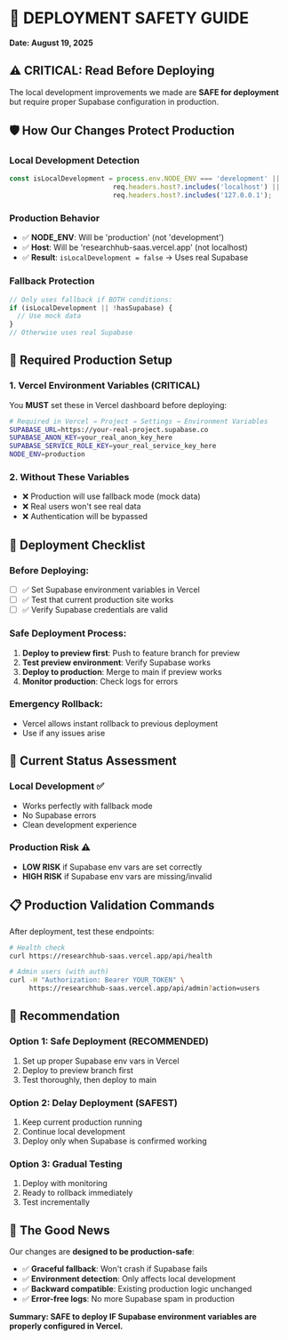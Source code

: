 # 🚀 DEPLOYMENT SAFETY GUIDE
**Date: August 19, 2025**

## ⚠️ CRITICAL: Read Before Deploying

The local development improvements we made are **SAFE for deployment** but require proper Supabase configuration in production.

## 🛡️ How Our Changes Protect Production

### **Local Development Detection**
```javascript
const isLocalDevelopment = process.env.NODE_ENV === 'development' || 
                          req.headers.host?.includes('localhost') ||
                          req.headers.host?.includes('127.0.0.1');
```

### **Production Behavior**
- ✅ **NODE_ENV**: Will be 'production' (not 'development') 
- ✅ **Host**: Will be 'researchhub-saas.vercel.app' (not localhost)
- ✅ **Result**: `isLocalDevelopment = false` → Uses real Supabase

### **Fallback Protection**
```javascript
// Only uses fallback if BOTH conditions:
if (isLocalDevelopment || !hasSupabase) {
  // Use mock data
}
// Otherwise uses real Supabase
```

## 🔧 Required Production Setup

### **1. Vercel Environment Variables** (CRITICAL)
You **MUST** set these in Vercel dashboard before deploying:

```bash
# Required in Vercel → Project → Settings → Environment Variables
SUPABASE_URL=https://your-real-project.supabase.co
SUPABASE_ANON_KEY=your_real_anon_key_here
SUPABASE_SERVICE_ROLE_KEY=your_real_service_key_here
NODE_ENV=production
```

### **2. Without These Variables**
- ❌ Production will use fallback mode (mock data)
- ❌ Real users won't see real data
- ❌ Authentication will be bypassed

## 🎯 Deployment Checklist

### **Before Deploying:**
- [ ] ✅ Set Supabase environment variables in Vercel
- [ ] ✅ Test that current production site works
- [ ] ✅ Verify Supabase credentials are valid

### **Safe Deployment Process:**
1. **Deploy to preview first**: Push to feature branch for preview
2. **Test preview environment**: Verify Supabase works
3. **Deploy to production**: Merge to main if preview works
4. **Monitor production**: Check logs for errors

### **Emergency Rollback:**
- Vercel allows instant rollback to previous deployment
- Use if any issues arise

## 🚨 Current Status Assessment

### **Local Development** ✅
- Works perfectly with fallback mode
- No Supabase errors
- Clean development experience

### **Production Risk** ⚠️
- **LOW RISK** if Supabase env vars are set correctly
- **HIGH RISK** if Supabase env vars are missing/invalid

## 📋 Production Validation Commands

After deployment, test these endpoints:
```bash
# Health check
curl https://researchhub-saas.vercel.app/api/health

# Admin users (with auth)
curl -H "Authorization: Bearer YOUR_TOKEN" \
     https://researchhub-saas.vercel.app/api/admin?action=users
```

## 🎯 Recommendation

### **Option 1: Safe Deployment** (RECOMMENDED)
1. Set up proper Supabase env vars in Vercel
2. Deploy to preview branch first
3. Test thoroughly, then deploy to main

### **Option 2: Delay Deployment** (SAFEST)
1. Keep current production running
2. Continue local development
3. Deploy only when Supabase is confirmed working

### **Option 3: Gradual Testing**
1. Deploy with monitoring
2. Ready to rollback immediately
3. Test incrementally

## 🎉 The Good News

Our changes are **designed to be production-safe**:
- ✅ **Graceful fallback**: Won't crash if Supabase fails
- ✅ **Environment detection**: Only affects local development
- ✅ **Backward compatible**: Existing production logic unchanged
- ✅ **Error-free logs**: No more Supabase spam in production

**Summary: SAFE to deploy IF Supabase environment variables are properly configured in Vercel.**
